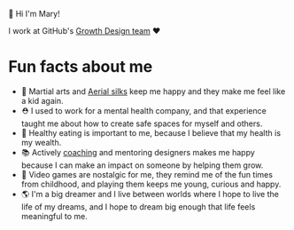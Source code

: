 👋 Hi I'm Mary!

I work at GitHub's [Growth Design team](https://github.com/github/brand-marketing-design/) ❤️


# Fun facts about me 
- 🥊 Martial arts and [Aerial silks](https://www.instagram.com/p/CiGvr-Lpzog/) keep me happy and they make me feel like a kid again. 
- ⛑ I used to work for a mental health company, and that experience taught me about how to create safe spaces for myself and others.  
- 🥝 Healthy eating is important to me, because I believe that my health is my wealth. 
- 📚 Actively [coaching](https://medium.com/@Maryhehehe/the-impact-of-coaching-cafa3104d40c) and mentoring designers makes me happy because I can make an impact on someone by helping them grow. 
- 👾 Video games are nostalgic for me, they remind me of the fun times from childhood, and playing them keeps me young, curious and happy. 
- 🌎 I'm a big dreamer and I live between worlds where I hope to live the life of my dreams, and I hope to dream big enough that life feels meaningful to me. 
